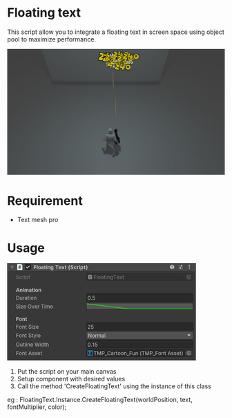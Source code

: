 # Floating text

This script allow you to integrate a floating text in screen space using object pool to maximize performance.

![alt text](./img/img_floating_text.JPG)

# Requirement

- Text mesh pro

# Usage

![alt text](./img/img_floating_text_component.JPG)

  1. Put the script on your main canvas
  2. Setup component with desired values
  3. Call the method 'CreateFloatingText' using the instance of this class

eg : FloatingText.Instance.CreateFloatingText(worldPosition, text, fontMultiplier, color);
